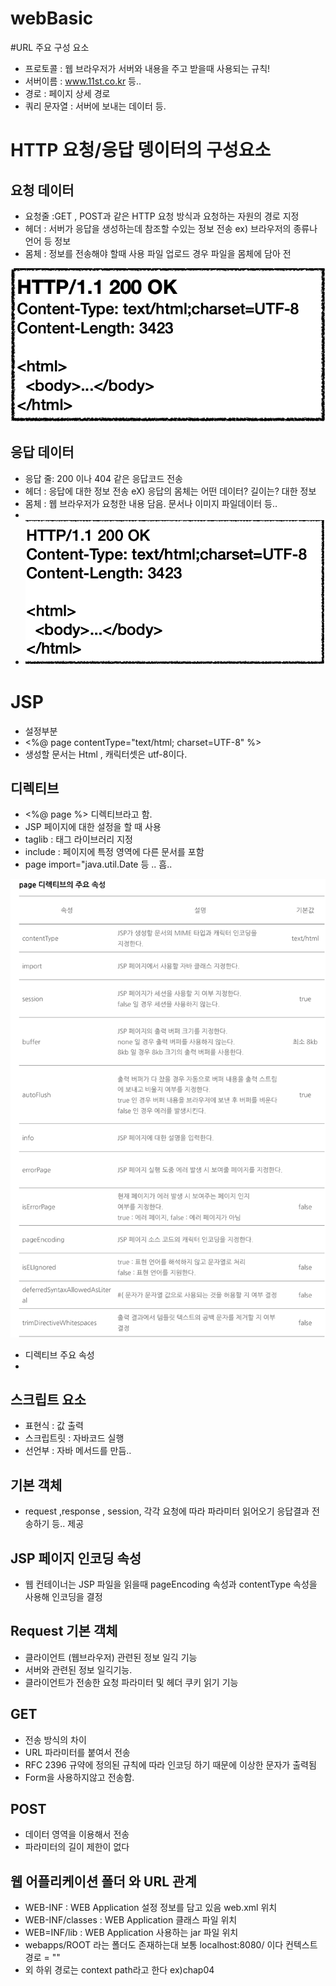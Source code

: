 # webBasic



 #URL 주요 구성 요소

 + 프로토콜 : 웹 브라우저가 서버와 내용을 주고 받을때 사용되는 규칙!
 + 서버이름 : www.11st.co.kr 등..
 + 경로 : 페이지 상세 경로
 + 쿼리 문자열 : 서버에 보내는 데이터 등.
 

 # HTTP 요청/응답 뎅이터의 구성요소


## 요청 데이터

 + 요청줄 :GET , POST과 같은 HTTP 요청 방식과 요청하는 자원의 경로 지정
 + 헤더 : 서버가 응답을 생성하는데 참조할 수있는 정보 전송  ex) 브라우저의 종류나 언어 등 정보
 + 몸체 : 정보를 전송해야 할때 사용 파일 업로드 경우 파일을 몸체에 담아 전


![](../img/webBasic/REQUEST1.png)


## 응답 데이터

 + 응답 줄: 200 이나 404 같은 응답코드 전송
 + 헤더 : 응답에 대한 정보 전송 eX) 응답의 몸체는 어떤 데이터? 길이는? 대한 정보
 + 몸체 : 웹 브라우저가 요청한 내용 담음. 문서나 이미지 파일데이터 등..
 + 
 + ![](../img/webBasic/response1.png)



# JSP 

 + 설정부분
 + <%@ page contentType="text/html; charset=UTF-8" %>
 + 생성할 문서는 Html , 캐릭터셋은 utf-8이다.


## 디렉티브

 + <%@ page %> 디렉티브라고 함. 
 + JSP 페이지에 대한 설정을 할 때 사용
 + taglib : 태그 라이브러리 지정
 + include : 페이지에 특정 영역에 다른 문서를 포함
 + page import="java.util.Date 등 .. 흠..


![](../img/webBasic/directive.png)

 + 디렉티브 주요 속성
 + 

## 스크립트 요소

 + 표현식 : 값 출력
 + 스크립트릿 : 자바코드 실행
 + 선언부 : 자바 메서드를 만듬..
 
## 기본 객체

 + request ,response , session, 각각 요청에 따라 파라미터 읽어오기 응답결과 전송하기 등.. 제공


## JSP 페이지 인코딩 속성

 + 웹 컨테이너는 JSP 파일을 읽을때 pageEncoding 속성과 contentType 속성을 사용해 인코딩을 결정



## Request  기본 객체

 + 클라이언트 (웹브라우저) 관련된 정보 일긱 기능
 + 서버와 관련된 정보 일긱기능.
 + 클라이언트가 전송한 요청 파라미터 및 헤더 쿠키 읽기 기능


## GET

 + 전송 방식의 차이
 + URL 파라미터를 붙여서 전송 
 + RFC 2396 규약에 정의된 규칙에 따라 인코딩 하기 때문에 이상한 문자가 출력됨
 + Form을 사용하지않고 전송함.


## POST

 + 데이터 영역을 이용해서 전송
 + 파라미터의 길이 제한이 없다


## 웹 어플리케이션 폴더 와 URL 관계

 + WEB-INF : WEB Application 설정 정보를 담고 있음 web.xml 위치
 + WEB-INF/classes : WEB Application 클래스 파일 위치
 + WEB=INF/lib : WEB Application 사용하는 jar 파일 위치
 + webapps/ROOT 라는 폴더도 존재하는대 보통 localhost:8080/ 이다 컨텍스트 경로 = "" 
 + 외 하위 경로는 context path라고 한다 ex)chap04
